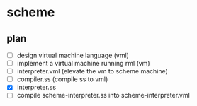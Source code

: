scheme
========

## plan

- [ ] design virtual machine language (vml)
- [ ] implement a virtual machine running rml (vm)
- [ ] interpreter.vml (elevate the vm to scheme machine)
- [ ] compiler.ss (compile ss to vml)
- [x] interpreter.ss
- [ ] compile scheme-interpreter.ss into scheme-interpreter.vml
